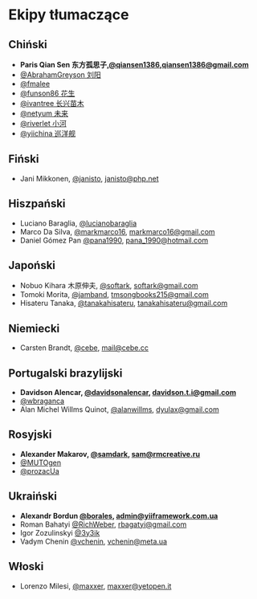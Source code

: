 Ekipy tłumaczące
================

Chiński
-------

- **Paris Qian Sen 东方孤思子,[@qiansen1386](https://github.com/qiansen1386),qiansen1386@gmail.com**
- [@AbrahamGreyson 刘阳](https://github.com/AbrahamGreyson)
- [@fmalee](https://github.com/fmalee)
- [@funson86 花生](https://github.com/funson86)
- [@ivantree 长兴苗木](https://github.com/ivantree)
- [@netyum 未来](https://github.com/netyum)
- [@riverlet 小河](https://github.com/riverlet)
- [@yiichina 巡洋舰](https://github.com/yiichina)

Fiński
------

- Jani Mikkonen, [@janisto](https://github.com/janisto), janisto@php.net

Hiszpański
----------

- Luciano Baraglia, [@lucianobaraglia](https://github.com/lucianobaraglia)
- Marco Da Silva, [@markmarco16](https://github.com/markmarco16), markmarco16@gmail.com
- Daniel Gómez Pan [@pana1990](https://github.com/pana1990), pana_1990@hotmail.com

Japoński
--------

- Nobuo Kihara 木原伸夫, [@softark](https://github.com/softark), softark@gmail.com
- Tomoki Morita, [@jamband](https://github.com/jamband), tmsongbooks215@gmail.com
- Hisateru Tanaka, [@tanakahisateru](https://github.com/tanakahisateru), tanakahisateru@gmail.com

Niemiecki
---------

- Carsten Brandt, [@cebe](https://github.com/cebe), mail@cebe.cc

Portugalski brazylijski
-----------------------

- **Davidson Alencar, [@davidsonalencar](https://github.com/davidsonalencar), davidson.t.i@gmail.com**
- [@wbraganca](https://github.com/wbraganca)
- Alan Michel Willms Quinot, [@alanwillms](https://github.com/alanwillms), dyulax@gmail.com

Rosyjski
--------

- **Alexander Makarov, [@samdark](https://github.com/samdark), sam@rmcreative.ru**
- [@MUTOgen](https://github.com/MUTOgen)
- [@prozacUa](https://github.com/prozacUa)

Ukraiński
---------

- **Alexandr Bordun [@borales](https://github.com/Borales), admin@yiiframework.com.ua**
- Roman Bahatyi [@RichWeber](https://github.com/RichWeber), rbagatyi@gmail.com
- Igor Zozulinskyi [@3y3ik](https://github.com/3y3ik)
- Vadym Chenin [@vchenin](https://github.com/vchenin), vchenin@meta.ua

Włoski
------

- Lorenzo Milesi, [@maxxer](https://github.com/maxxer), maxxer@yetopen.it
